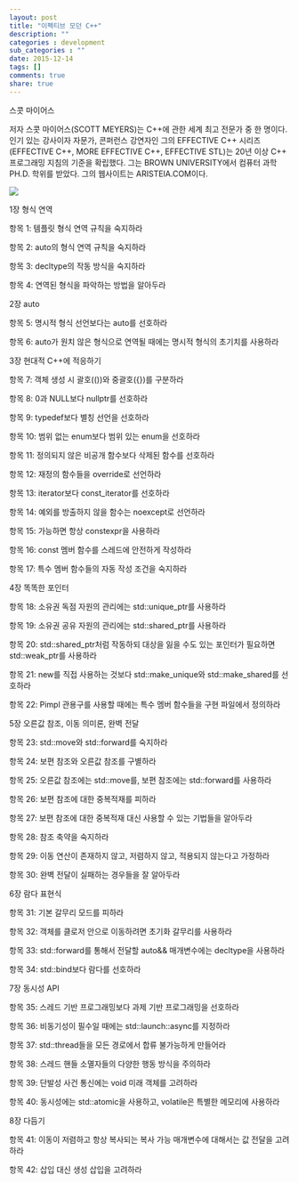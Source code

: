 ```yaml
---
layout: post
title: "이펙티브 모던 C++"
description: ""
categories : development
sub_categories : ""
date: 2015-12-14
tags: []
comments: true
share: true
---
```


스콧 마이어스

저자 스콧 마이어스(SCOTT MEYERS)는 C++에 관한 세계 최고 전문가 중 한 명이다. 인기 있는 강사이자 자문가, 콘퍼런스 강연자인
그의 EFFECTIVE C++ 시리즈(EFFECTIVE C++, MORE EFFECTIVE C++, EFFECTIVE STL)는 20년 이상
C++ 프로그래밍 지침의 기준을 확립했다. 그는 BROWN UNIVERSITY에서 컴퓨터 과학 PH.D. 학위를 받았다. 그의 웹사이트는
ARISTEIA.COM이다.

  

  

![](/assets/images/posts/434/25684633566E0F510F62ED.JPEG)

  

1장 형식 연역

항목 1: 템플릿 형식 연역 규칙을 숙지하라

항목 2: auto의 형식 연역 규칙을 숙지하라

항목 3: decltype의 작동 방식을 숙지하라

항목 4: 연역된 형식을 파악하는 방법을 알아두라

  

2장 auto

항목 5: 명시적 형식 선언보다는 auto를 선호하라

항목 6: auto가 원치 않은 형식으로 연역될 때에는 명시적 형식의 초기치를 사용하라

  

3장 현대적 C++에 적응하기

항목 7: 객체 생성 시 괄호(())와 중괄호({})를 구분하라

항목 8: 0과 NULL보다 nullptr를 선호하라

항목 9: typedef보다 별칭 선언을 선호하라

항목 10: 범위 없는 enum보다 범위 있는 enum을 선호하라

항목 11: 정의되지 않은 비공개 함수보다 삭제된 함수를 선호하라

항목 12: 재정의 함수들을 override로 선언하라

항목 13: iterator보다 const_iterator를 선호하라

항목 14: 예외를 방출하지 않을 함수는 noexcept로 선언하라

항목 15: 가능하면 항상 constexpr을 사용하라

항목 16: const 멤버 함수를 스레드에 안전하게 작성하라

항목 17: 특수 멤버 함수들의 자동 작성 조건을 숙지하라

  

4장 똑똑한 포인터

항목 18: 소유권 독점 자원의 관리에는 std::unique_ptr를 사용하라

항목 19: 소유권 공유 자원의 관리에는 std::shared_ptr를 사용하라

항목 20: std::shared_ptr처럼 작동하되 대상을 잃을 수도 있는 포인터가 필요하면 std::weak_ptr를 사용하라

항목 21: new를 직접 사용하는 것보다 std::make_unique와 std::make_shared를 선호하라

항목 22: Pimpl 관용구를 사용할 때에는 특수 멤버 함수들을 구현 파일에서 정의하라

  

5장 오른값 참조, 이동 의미론, 완벽 전달

항목 23: std::move와 std::forward를 숙지하라

항목 24: 보편 참조와 오른값 참조를 구별하라

항목 25: 오른값 참조에는 std::move를, 보편 참조에는 std::forward를 사용하라

항목 26: 보편 참조에 대한 중복적재를 피하라

항목 27: 보편 참조에 대한 중복적재 대신 사용할 수 있는 기법들을 알아두라

항목 28: 참조 축약을 숙지하라

항목 29: 이동 연산이 존재하지 않고, 저렴하지 않고, 적용되지 않는다고 가정하라

항목 30: 완벽 전달이 실패하는 경우들을 잘 알아두라

  

6장 람다 표현식

항목 31: 기본 갈무리 모드를 피하라

항목 32: 객체를 클로저 안으로 이동하려면 초기화 갈무리를 사용하라

항목 33: std::forward를 통해서 전달할 auto&& 매개변수에는 decltype을 사용하라

항목 34: std::bind보다 람다를 선호하라

  

7장 동시성 API

항목 35: 스레드 기반 프로그래밍보다 과제 기반 프로그래밍을 선호하라

항목 36: 비동기성이 필수일 때에는 std::launch::async를 지정하라

항목 37: std::thread들을 모든 경로에서 합류 불가능하게 만들어라

항목 38: 스레드 핸들 소멸자들의 다양한 행동 방식을 주의하라

항목 39: 단발성 사건 통신에는 void 미래 객체를 고려하라

항목 40: 동시성에는 std::atomic을 사용하고, volatile은 특별한 메모리에 사용하라

  

8장 다듬기

항목 41: 이동이 저렴하고 항상 복사되는 복사 가능 매개변수에 대해서는 값 전달을 고려하라

항목 42: 삽입 대신 생성 삽입을 고려하라

  

  

